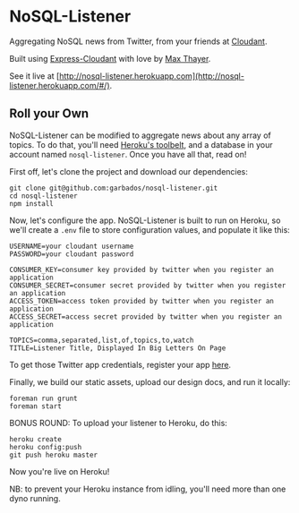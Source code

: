 # NoSQL-Listener

Aggregating NoSQL news from Twitter, from your friends at [Cloudant](https://cloudant.com/).

Built using [Express-Cloudant](http://express-cloudant.herokuapp.com/) with love by [Max Thayer](http://www.maxthayer.org/).

See it live at [http://nosql-listener.herokuapp.com](http://nosql-listener.herokuapp.com/#/).

## Roll your Own

NoSQL-Listener can be modified to aggregate news about any array of topics. To do that, you'll need [Heroku's toolbelt](https://devcenter.heroku.com/articles/quickstart#step-2-install-the-heroku-toolbelt), and a database in your account named `nosql-listener`. Once you have all that, read on!

First off, let's clone the project and download our dependencies:

    git clone git@github.com:garbados/nosql-listener.git
    cd nosql-listener
    npm install

Now, let's configure the app. NoSQL-Listener is built to run on Heroku, so we'll create a `.env` file to store configuration values, and populate it like this:

    USERNAME=your cloudant username
    PASSWORD=your cloudant password

    CONSUMER_KEY=consumer key provided by twitter when you register an application
    CONSUMER_SECRET=consumer secret provided by twitter when you register an application
    ACCESS_TOKEN=access token provided by twitter when you register an application
    ACCESS_SECRET=access secret provided by twitter when you register an application

    TOPICS=comma,separated,list,of,topics,to,watch
    TITLE=Listener Title, Displayed In Big Letters On Page

To get those Twitter app credentials, register your app [here](https://dev.twitter.com/apps/new).

Finally, we build our static assets, upload our design docs, and run it locally:

    foreman run grunt
    foreman start

BONUS ROUND: To upload your listener to Heroku, do this:

    heroku create
    heroku config:push
    git push heroku master

Now you're live on Heroku!

NB: to prevent your Heroku instance from idling, you'll need more than one dyno running.